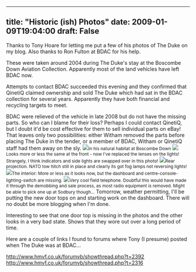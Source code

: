 
---
title: "Historic (ish) Photos"
date: 2009-01-09T19:04:00
draft: False
---

Thanks to Tony Hoare for letting me put a few of his photos of The Duke on my blog. Also thanks to Ron Fulton at BDAC for his help.

These were taken around 2004 during The Duke's stay at the Boscombe Down Aviation Collection. Apparently most of the land vehicles have left BDAC now.

Attempts to contact BDAC succeeded this evening and they confirmed that QinetiQ claimed ownership and sold The Duke which had sat in the BDAC collection for several years. Apparently they have both financial and recycling targets to meet.

BDAC were relieved of the vehicle in late 2008 but do not have the missing parts. So who can I blame for their loss? Perhaps I could contact QinetiQ, but I doubt it'd be cost effective for them to sell individual parts on eBay! That leaves only two possibilities: either Witham removed the parts before placing The Duke in the tender, or a member of BDAC, Witham or QinetiQ staff had them away on the sly.
[<img src="http://danandtheduke.blogspot.co.uk/uploaded_images/bod6-760334.jpg"/>](http://danandtheduke.blogspot.co.uk/uploaded_images/bod6-760339.jpg)<span style="font-size: 85%;">In his natural habitat at Boscombe Down</span>
[<img src="http://danandtheduke.blogspot.co.uk/uploaded_images/bod10-760307.jpg"/>](http://danandtheduke.blogspot.co.uk/uploaded_images/bod10-760315.jpg)<span style="font-size: 85%;">Looks more or less the same at the front - now I've replaced the lenses on the lights! Strangely, I think indicators and side lights are swapped over in this photo!</span>
[<img src="http://danandtheduke.blogspot.co.uk/uploaded_images/bod11-706098.jpg"/>](http://danandtheduke.blogspot.co.uk/uploaded_images/bod11-706443.jpg)<span style="font-size: 85%;">Rear projection. NATO tow hitch still in place and clearly its got fog lamps not reversing lights!</span>
[<img src="http://danandtheduke.blogspot.co.uk/uploaded_images/bod4-706463.jpg"/>](http://danandtheduke.blogspot.co.uk/uploaded_images/bod4-706468.jpg)<span style="font-size: 85%;">The interior: More or less as it looks now, but the dashboard and centre-console-lighting-switch are missing.</span>
[<img src="http://danandtheduke.blogspot.co.uk/uploaded_images/bod1-731324.jpg"/>](http://danandtheduke.blogspot.co.uk/uploaded_images/bod1-731330.jpg)<span style="font-size: 85%;">Very cool field telephone. Doubtful this would have made it through the demobbing and sale process, as most radio equipment is removed. Might be able to pick one up at Sodbury though...</span>
Tomorrow, weather permitting, I'll be putting the new door tops on and starting work on the dashboard. There will no doubt be more blogging when I'm done.

Interesting to see that one door top is missing in the photos and the other looks in a very bad state. Shows that they wore out over a long period of time.

Here are a couple of links I found to forums where Tony (I presume) posted when The Duke was at BDAC...

[http://www.hmvf.co.uk/forumvb/<wbr>showthread.php?t=2392</wbr>](http://www.hmvf.co.uk/forumvb/showthread.php?t=2392)
[http://www.hmvf.co.uk/forumvb/<wbr>showthread.php?t=2316</wbr>](http://www.hmvf.co.uk/forumvb/showthread.php?t=2316)
